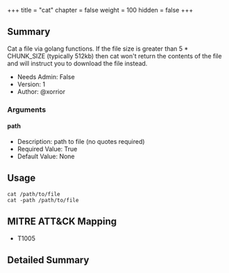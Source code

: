 +++
title = "cat"
chapter = false
weight = 100
hidden = false
+++

## Summary
Cat a file via golang functions. If the file size is greater than 5 * CHUNK_SIZE (typically 512kb) then cat won't return the contents of the file and will instruct you to download the file instead.
 
- Needs Admin: False  
- Version: 1  
- Author: @xorrior  

### Arguments

#### path

- Description: path to file (no quotes required)  
- Required Value: True  
- Default Value: None  

## Usage

```
cat /path/to/file
cat -path /path/to/file
```

## MITRE ATT&CK Mapping

- T1005  
## Detailed Summary

